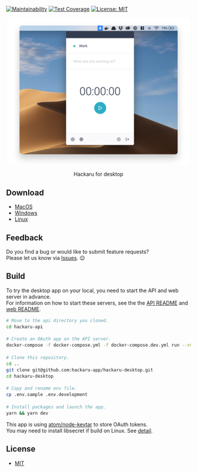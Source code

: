 [![Maintainability](https://api.codeclimate.com/v1/badges/5b7af3e22e611188ea0d/maintainability)](https://codeclimate.com/github/hackaru-app/hackaru-desktop/maintainability)
[![Test Coverage](https://api.codeclimate.com/v1/badges/5b7af3e22e611188ea0d/test_coverage)](https://codeclimate.com/github/hackaru-app/hackaru-desktop/test_coverage)
[![License: MIT](https://img.shields.io/badge/License-MIT-green.svg)](https://opensource.org/licenses/MIT)

<p align="center">
  <p align="center"><img src="./docs/images/screenshot.png" width="500" /></p>
  <p align="center">Hackaru for desktop</p>
</p>

## Download

- [MacOS](https://github.com/hackaru-app/hackaru-desktop/releases/download/v1.5.21/hackaru-desktop-v1.5.21.dmg)
- [Windows](https://github.com/hackaru-app/hackaru-desktop/releases/download/v1.5.21/hackaru-desktop-v1.5.21.exe)
- [Linux](https://github.com/hackaru-app/hackaru-desktop/releases/download/v1.5.21/hackaru-desktop-v1.5.21.AppImage)

## Feedback

Do you find a bug or would like to submit feature requests?  
Please let us know via [Issues](https://github.com/hackaru-app/hackaru-desktop/issues). 😉

## Build

To try the desktop app on your local, you need to start the API and web server in advance.  
For information on how to start these servers, see the the [API README](https://github.com/hackaru-app/hackaru-api#quickstart) and [web README](https://github.com/hackaru-app/hackaru-web#quickstart).

```sh
# Move to the api directory you cloned.
cd hackaru-api

# Create an OAuth app on the API server.
docker-compose -f docker-compose.yml -f docker-compose.dev.yml run --rm api bin/rails db:seed

# Clone this repository.
cd ..
git clone git@github.com:hackaru-app/hackaru-desktop.git
cd hackaru-desktop

# Copy and rename env file.
cp .env.sample .env.development

# Install packages and launch the app.
yarn && yarn dev
```

This app is using [atom/node-keytar](https://github.com/atom/node-keytar) to store OAuth tokens.  
You may need to install libsecret if build on Linux. See [detail](https://github.com/atom/node-keytar).

## License

- [MIT](./LICENSE)
